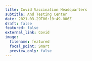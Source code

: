 ```yaml
---
title: Covid Vaccination Headquarters
subtitle: And Testing Center
date: 2021-03-29T06:10:49.006Z
draft: false
featured: false
external_link: Covid
image:
  filename: featured
  focal_point: Smart
  preview_only: false
---
```

